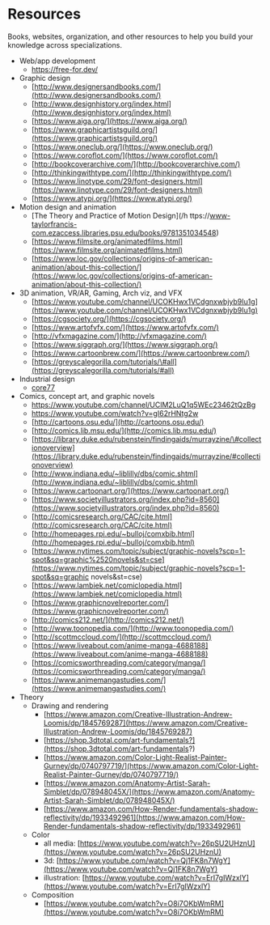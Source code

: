 # Resources

Books, websites, organization, and other resources to help you build your knowledge across specializations.
 
* Web/app development
  * https://free-for.dev/
* Graphic design
  * [http://www.designersandbooks.com/](http://www.designersandbooks.com/)
  * [http://www.designhistory.org/index.html](http://www.designhistory.org/index.html)
  * [https://www.aiga.org/](https://www.aiga.org/)
  * [https://www.graphicartistsguild.org/](https://www.graphicartistsguild.org/)
  * [https://www.oneclub.org/](https://www.oneclub.org/)
  * [https://www.coroflot.com/](https://www.coroflot.com/)
  * [http://bookcoverarchive.com/](http://bookcoverarchive.com/)
  * [http://thinkingwithtype.com/](http://thinkingwithtype.com/)
  * [https://www.linotype.com/29/font-designers.html](https://www.linotype.com/29/font-designers.html)
  * [https://www.atypi.org/](https://www.atypi.org/)
* Motion design and animation
  * [The Theory and Practice of Motion Design](/h ttps://www-taylorfrancis-com.ezaccess.libraries.psu.edu/books/9781351034548)
  * [https://www.filmsite.org/animatedfilms.html](https://www.filmsite.org/animatedfilms.html)
  * [https://www.loc.gov/collections/origins-of-american-animation/about-this-collection/](https://www.loc.gov/collections/origins-of-american-animation/about-this-collection/)
* 3D animation, VR/AR, Gaming, Arch viz, and VFX
  * [https://www.youtube.com/channel/UCOKHwx1VCdgnxwbjyb9Iu1g](https://www.youtube.com/channel/UCOKHwx1VCdgnxwbjyb9Iu1g)
  * [https://cgsociety.org/](https://cgsociety.org/)
  * [https://www.artofvfx.com/](https://www.artofvfx.com/)
  * [http://vfxmagazine.com/](http://vfxmagazine.com/)
  * [https://www.siggraph.org/](https://www.siggraph.org/)
  * [https://www.cartoonbrew.com/](https://www.cartoonbrew.com/)
  * [https://greyscalegorilla.com/tutorials/\#all](https://greyscalegorilla.com/tutorials/#all)
* Industrial design
  * [core77](https://www.core77.com/)
* Comics, concept art, and graphic novels
  * https://www.youtube.com/channel/UClM2LuQ1q5WEc23462tQzBg
  * https://www.youtube.com/watch?v=gI62rHNtg2w
  * [http://cartoons.osu.edu/](http://cartoons.osu.edu/)
  * [http://comics.lib.msu.edu/](http://comics.lib.msu.edu/)
  * [https://library.duke.edu/rubenstein/findingaids/murrayzine/\#collectionoverview](https://library.duke.edu/rubenstein/findingaids/murrayzine/#collectionoverview)
  * [http://www.indiana.edu/~liblilly/dbs/comic.shtml](http://www.indiana.edu/~liblilly/dbs/comic.shtml)
  * [https://www.cartoonart.org/](https://www.cartoonart.org/)
  * [https://www.societyillustrators.org/index.php?id=8560](https://www.societyillustrators.org/index.php?id=8560)
  * [http://comicsresearch.org/CAC/cite.html](http://comicsresearch.org/CAC/cite.html)
  * [http://homepages.rpi.edu/~bulloj/comxbib.html](http://homepages.rpi.edu/~bulloj/comxbib.html)
  * [https://www.nytimes.com/topic/subject/graphic-novels?scp=1-spot&sq=graphic%2520novels&st=cse](https://www.nytimes.com/topic/subject/graphic-novels?scp=1-spot&sq=graphic novels&st=cse)
  * [https://www.lambiek.net/comiclopedia.html](https://www.lambiek.net/comiclopedia.html)
  * [https://www.graphicnovelreporter.com/](https://www.graphicnovelreporter.com/)
  * [http://comics212.net/](http://comics212.net/)
  * [http://www.toonopedia.com/](http://www.toonopedia.com/)
  * [http://scottmccloud.com/](http://scottmccloud.com/)
  * [https://www.liveabout.com/anime-manga-4688188](https://www.liveabout.com/anime-manga-4688188)
  * [https://comicsworthreading.com/category/manga/](https://comicsworthreading.com/category/manga/)
  * [https://www.animemangastudies.com/](https://www.animemangastudies.com/)
* Theory
  * Drawing and rendering
    * [https://www.amazon.com/Creative-Illustration-Andrew-Loomis/dp/1845769287](https://www.amazon.com/Creative-Illustration-Andrew-Loomis/dp/1845769287)
    * [https://shop.3dtotal.com/art-fundamentals?](https://shop.3dtotal.com/art-fundamentals?)
    * [https://www.amazon.com/Color-Light-Realist-Painter-Gurney/dp/0740797719/](https://www.amazon.com/Color-Light-Realist-Painter-Gurney/dp/0740797719/)
    * [https://www.amazon.com/Anatomy-Artist-Sarah-Simblet/dp/078948045X/](https://www.amazon.com/Anatomy-Artist-Sarah-Simblet/dp/078948045X/)
    * [https://www.amazon.com/How-Render-fundamentals-shadow-reflectivity/dp/1933492961](https://www.amazon.com/How-Render-fundamentals-shadow-reflectivity/dp/1933492961)
  * Color
    * all media: [https://www.youtube.com/watch?v=26pSU2UHznU](https://www.youtube.com/watch?v=26pSU2UHznU)
    * 3d: [https://www.youtube.com/watch?v=Qj1FK8n7WgY](https://www.youtube.com/watch?v=Qj1FK8n7WgY)
    * illustration: [https://www.youtube.com/watch?v=ErI7gIWzxlY](https://www.youtube.com/watch?v=ErI7gIWzxlY)
  * Composition
    * [https://www.youtube.com/watch?v=O8i7OKbWmRM](https://www.youtube.com/watch?v=O8i7OKbWmRM)



